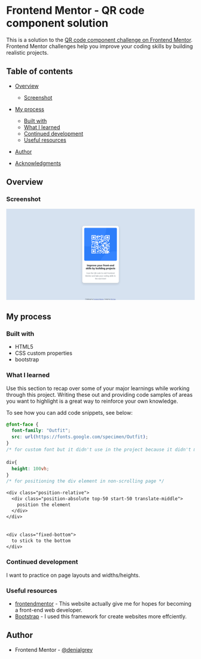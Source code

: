 # Frontend Mentor - QR code component solution

This is a solution to the [QR code component challenge on Frontend Mentor](https://www.frontendmentor.io/challenges/qr-code-component-iux_sIO_H). Frontend Mentor challenges help you improve your coding skills by building realistic projects. 

## Table of contents

- [Overview](#overview)
  - [Screenshot](#screenshot)
 
- [My process](#my-process)
  - [Built with](#built-with)
  - [What I learned](#what-i-learned)
  - [Continued development](#continued-development)
  - [Useful resources](#useful-resources)
- [Author](#author)
- [Acknowledgments](#acknowledgments)

## Overview

### Screenshot

![](images\screenshot.png)

## My process

### Built with

- HTML5
- CSS custom properties
- bootstrap

### What I learned

Use this section to recap over some of your major learnings while working through this project. Writing these out and providing code samples of areas you want to highlight is a great way to reinforce your own knowledge.

To see how you can add code snippets, see below:

```css
@font-face {
  font-family: "Outfit";
  src: url(https://fonts.google.com/specimen/Outfit);
}
/* for custom font but it didn't use in the project because it didn't match the design. */

div{
  height: 100vh;
}
/* for positioning the div element in non-scrolling page */

```

```bootstrap
<div class="position-relative">
  <div class="position-absolute top-50 start-50 translate-middle">
    position the element
  </div>
</div>


<div class="fixed-bottom">
  to stick to the bottom
</div>

```

### Continued development

I want to practice on page layouts and widths/heights. 

### Useful resources

- [frontendmentor](https://www.frontendmentor.io/challenges) - This website actually give me for hopes for becoming a front-end web developer.
- [Bootstrap](https://getbootstrap.com/) - I used this framework for create websites more effciently.

## Author

- Frontend Mentor - [@denialgrey](https://www.frontendmentor.io/profile/denialgrey)



